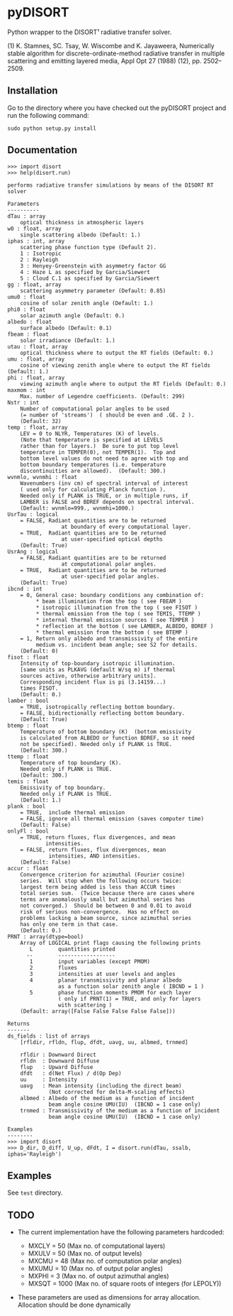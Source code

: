 # pyDISORT

Python wrapper to the DISORT¹ radiative transfer solver.

(1) K. Stamnes, SC. Tsay, W. Wiscombe and K. Jayaweera, Numerically
    stable algorithm for discrete-ordinate-method radiative
    transfer in multiple scattering and emitting layered media,
    Appl Opt 27 (1988) (12), pp. 2502–2509.
    
## Installation

Go to the directory where you have checked out the pyDISORT project and run the following command:

    sudo python setup.py install

## Documentation

    >>> import disort
    >>> help(disort.run)
    
    performs radiative transfer simulations by means of the DISORT RT solver

    Parameters
    ----------
    dTau : array
        optical thickness in atmospheric layers
    w0 : float, array
        single scattering albedo (Default: 1.)
    iphas : int, array
        scattering phase function type (Default 2).
        1 : Isotropic
        2 : Rayleigh
        3 : Henyey-Greenstein with asymmetry factor GG
        4 : Haze L as specified by Garcia/Siewert
        5 : Cloud C.1 as specified by Garcia/Siewert
    gg : float, array
        scattering asymmetry parameter (Default: 0.85)
    umu0 : float
        cosine of solar zenith angle (Default: 1.)
    phi0 : float
        solar azimuth angle (Default: 0.)
    albedo : float
        surface albedo (Default: 0.1)
    fbeam : float
        solar irradiance (Default: 1.)
    utau : float, array
        optical thickness where to output the RT fields (Default: 0.)
    umu : float, array
        cosine of viewing zenith angle where to output the RT fields (Default: 1.)
    phi : float, array
        viewing azimuth angle where to output the RT fields (Default: 0.)
    maxmom : int
        Max. number of Legendre coefficients. (Default: 299)
    Nstr : int
        Number of computational polar angles to be used
        (= number of 'streams')  ( should be even and .GE. 2 ).
        (Default: 32)
    temp : float, array
        LEV = 0 to NLYR, Temperatures (K) of levels.
        (Note that temperature is specified at LEVELS
        rather than for layers.)  Be sure to put top level
        temperature in TEMPER(0), not TEMPER(1).  Top and
        bottom level values do not need to agree with top and
        bottom boundary temperatures (i.e. temperature
        discontinuities are allowed).  (Default: 300.)
    wvnmlo, wvnmhi : float
        Wavenumbers (inv cm) of spectral interval of interest
        ( used only for calculating Planck function ).
        Needed only if PLANK is TRUE, or in multiple runs, if
        LAMBER is FALSE and BDREF depends on spectral interval.
        (Default: wvnmlo=999., wvnmhi=1000.)
    UsrTau : logical
        = FALSE, Radiant quantities are to be returned
                     at boundary of every computational layer.
        = TRUE,  Radiant quantities are to be returned
                     at user-specified optical depths
        (Default: True)
    UsrAng : logical
        = FALSE, Radiant quantities are to be returned
                     at computational polar angles.
        = TRUE,  Radiant quantities are to be returned
                     at user-specified polar angles.
        (Default: True)
    ibcnd : int
        = 0, General case: boundary conditions any combination of:
             * beam illumination from the top ( see FBEAM )
             * isotropic illumination from the top ( see FISOT )
             * thermal emission from the top ( see TEMIS, TTEMP )
             * internal thermal emission sources ( see TEMPER )
             * reflection at the bottom ( see LAMBER, ALBEDO, BDREF )
             * thermal emission from the bottom ( see BTEMP )
        = 1, Return only albedo and transmissivity of the entire
             medium vs. incident beam angle; see S2 for details.
        (Default: 0)
    fisot : float
        Intensity of top-boundary isotropic illumination.
        [same units as PLKAVG (default W/sq m) if thermal
        sources active, otherwise arbitrary units].
        Corresponding incident flux is pi (3.14159...)
        times FISOT.
        (Default: 0.)
    lamber : bool
        = TRUE, isotropically reflecting bottom boundary.
        = FALSE, bidirectionally reflecting bottom boundary.
        (Default: True)
    btemp : float
        Temperature of bottom boundary (K)  (bottom emissivity
        is calculated from ALBEDO or function BDREF, so it need
        not be specified). Needed only if PLANK is TRUE.
        (Default: 300.)
    ttemp : float
        Temperature of top boundary (K).
        Needed only if PLANK is TRUE.
        (Default: 300.)
    temis : float
        Emissivity of top boundary.
        Needed only if PLANK is TRUE.
        (Default: 1.)
    plank : bool
        = TRUE,  include thermal emission
        = FALSE, ignore all thermal emission (saves computer time)
        (Default: False)
    onlyFl : bool
        = TRUE, return fluxes, flux divergences, and mean
                intensities.
        = FALSE, return fluxes, flux divergences, mean
                 intensities, AND intensities.
        (Default: False)
    accur : float
        Convergence criterion for azimuthal (Fourier cosine)
        series.  Will stop when the following occurs twice:
        largest term being added is less than ACCUR times
        total series sum.  (Twice because there are cases where
        terms are anomalously small but azimuthal series has
        not converged.)  Should be between 0 and 0.01 to avoid
        risk of serious non-convergence.  Has no effect on
        problems lacking a beam source, since azimuthal series
        has only one term in that case.
        (Default: 0.)
    PRNT : array(dtype=bool)
        Array of LOGICAL print flags causing the following prints
           L        quantities printed
          --        ------------------
           1        input variables (except PMOM)
           2        fluxes
           3        intensities at user levels and angles
           4        planar transmissivity and planar albedo
                    as a function solar zenith angle ( IBCND = 1 )
           5        phase function moments PMOM for each layer
                    ( only if PRNT(1) = TRUE, and only for layers
                    with scattering )
        (Default: array([False False False False False]))

    Returns
    -------
    ds_fields : list of arrays
        [rfldir, rfldn, flup, dfdt, uavg, uu, albmed, trnmed]

        rfldir : Downward Direct
        rfldn  : Downward Diffuse
        flup   : Upward Diffuse
        dfdt   : d(Net Flux) / d(Op Dep)
        uu     : Intensity
        uavg   : Mean intensity (including the direct beam)
                 (Not corrected for delta-M-scaling effects)
        albmed : Albedo of the medium as a function of incident
                 beam angle cosine UMU(IU)  (IBCND = 1 case only)
        trnmed : Transmissivity of the medium as a function of incident
                 beam angle cosine UMU(IU)  (IBCND = 1 case only)

    Examples
    --------
    >>> import disort
    >>> D_dir, D_diff, U_up, dFdt, I = disort.run(dTau, ssalb, iphas='Rayleigh')
    
## Examples

See `test` directory.

## TODO

- The current implementation have the following parameters hardcoded:

  - MXCLY  = 50   (Max no. of computational layers)
  - MXULV  = 50   (Max no. of output levels)
  - MXCMU  = 48   (Max no. of computation polar angles)
  - MXUMU  = 10   (Max no. of output polar angles)
  - MXPHI  = 3    (Max no. of output azimuthal angles)
  - MXSQT  = 1000 (Max no. of square roots of integers (for LEPOLY))

- These parameters are used as dimensions for array allocation. Allocation
  should be done dynamically
